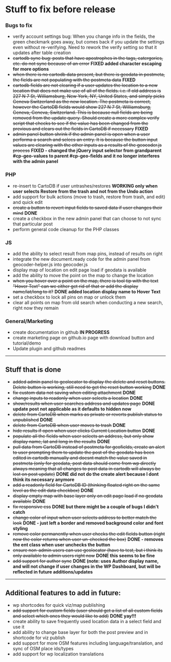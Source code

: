 # Stuff to fix before release

### Bugs to fix
* verify account settings bug: When you change info in the fields, the green checkmark goes away, but comes back if you update the settings even without re-verifying. Need to rework the verify setting so that it updates after table creation
* ~~cartodb sync bug: posts that have apostrophes in the tags, catergories, etc. do not sync because of an error~~ **FIXED added character escaping for more options**
* ~~when there is no cartodb data present, but there is geodata in postmeta, the fields are not populating with the postmeta data~~ **FIXED**
* ~~cartodb fields are not clearing if a user updates the location to a new location that does not make use of all of the fields. i.e. if old address is 227 N 7 St, Williamsburg, New York, NY, United States, and simply picks Geneva Switzerland as the new location. The postmeta is correct, however the CartoDB fields would show 227 N 7 St, Williamsburg, Geneva, Geneva, Switzerland. This is because null fields are being removed from the update query. Should create a more complex verify script that checks to see if the value has been changed from the previous and clears out the fields in CartoDB if necessary~~ **FIXED**
* ~~admin panel button shrink if the admin panel is open when a user performa a search and selecs an entry. It is because the button input values are clearing with the other inputs as a results of the geocoder.js process~~ **FIXED - changed the jQuery input selector from grandparent #cp-geo-values to parent #cp-geo-fields and it no longer interferes with the admin panel**

### PHP
* re-insert to CartoDB if user untrashes/restores **WORKING only when user selects Restore from the trash and not from the Undo action**
* add support for bulk actions (move to trash, restore from trash, and edit) and quick edit
* ~~create a button to revert input fields to saved data if user changes their mind~~ **DONE**
* create a checkbox in the new admin panel that can choose to not sync that particular post
* perform general code cleanup for the PHP classes

### JS
* add the ability to select result from map pins, instead of results on right
* integrate the new document.ready code for the admin panel from geocoder-helper.js into geocoder.js
* display map of location on edit page load if geodata is available
* add the ability to move the point on the map to change the location
* ~~when you hover over a point on the map, there is tool tip with the text "Hover Text" can we either get rid of that or add the display name/lat/long to it?~~ **DONE added location display name to Hover Text**
* set a checkbox to lock all pins on map or unlock them
* clear all points on map from old search when conducting a new search, right now they remain

### General/Marketing
* create documentation in github **IN PROGRESS**
* create marketing page on github.io page with download button and tutorial/demo
* Update plugin and github readmes

----
## Stuff that is done
* ~~added admin panel to geolocator to display the delete and reset buttons. Delete button is working, still need to get the reset button working~~ **DONE**
* ~~fix custom data not saving when editing attachment~~ **DONE**
* ~~change inputs to readonly when user selects a location~~ **DONE**
* ~~show/results when user searches address and updates page~~ **DONE update post not applicable as it defaults to hidden now**
* ~~delete from CartoDB when marks as private or reverts publish status to unpublished~~ **DONE**
* ~~delete from CartoDB when user moves to trash~~ **DONE**
* ~~hide results if open when user clicks Current Location button~~ **DONE**
* ~~populate all the fields when user selects an address, but only show display name, lat and long in the results~~ **DONE**
* ~~pull data from CartoDB instead of postmeta for geofields, create an alert to user prompting them to update the post of the geodata has been edited in cartodb manually and doesnt match the value saved in postmeta (only for geodata, post data should come from wp directly always meaning that all changes to post data in cartodb will always be lost on post update)~~ **DONE did not do the create alert because I dont think its necessary anymore**
* ~~add a readonly field for CartoDB ID (thinking floated right on the same level as the edit data checkbox)~~ **DONE**
* ~~display empty map with base layer only on edit page load if no geodata available~~ **DONE**
* ~~fix responsive css~~ **DONE but there might be a couple of bugs I didn't catch**
* ~~change color of input when user selects address to better match the look~~ **DONE - just left a border and removed background color and font styling**
* ~~remove color permanently when user checks the edit fields button (right now the color returns when user un-checked the box)~~ **DONE - removes the ent class when user unchecks the button**
* ~~ensure non-admin users can use geolocator (have to test, but i think its only available to admin users right now~~ **DONE this seems to be fine**
* ~~add support for author sync~~ **DONE (note: uses Author display name, and will not change if user changes in the WP Dashboard, but will be reflected in future additions/updates**

----
## Additional features to add in future:
* wp shortcodes for quick viz/map publishing
* ~~add support for custom fields (user should get a list of all custom fields and select which ones they would like to add)~~ **DONE yay!!!**
* create ability to save frequently used location data in a select field and use it
* add ability to change base layer for both the post preview and in shortcode for viz publish
* add support for more OSM features including language/translation, and sync of OSM place ids/types
* add support for wp localization translations

